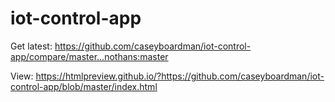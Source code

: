 # iot-control-app

Get latest:
https://github.com/caseyboardman/iot-control-app/compare/master...nothans:master

View:
https://htmlpreview.github.io/?https://github.com/caseyboardman/iot-control-app/blob/master/index.html
